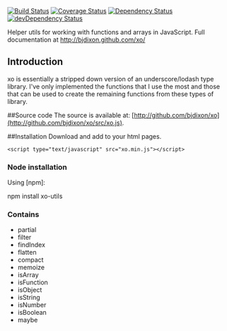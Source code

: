 [![Build Status](https://travis-ci.org/bjdixon/xo.svg?branch=master)](https://travis-ci.org/bjdixon/xo)
[![Coverage Status](https://coveralls.io/repos/bjdixon/xo/badge.svg?branch=master&service=github)](https://coveralls.io/github/bjdixon/xo?branch=master)
[![Dependency Status](https://david-dm.org/bjdixon/xo.svg)](https://david-dm.org/bjdixon/xo)
[![devDependency Status](https://david-dm.org/bjdixon/xo/dev-status.svg)](https://david-dm.org/bjdixon/xo#info=devDependencies)

Helper utils for working with functions and arrays in JavaScript. Full documentation at http://bjdixon.github.com/xo/

## Introduction
xo is essentially a stripped down version of an underscore/lodash type library. I've only implemented the functions that I use the most and those that can be used to create the remaining functions from these types of library.

##Source code
The source is available at:
[http://github.com/bjdixon/xo](http://github.com/bjdixon/xo/src/xo.js).

##Installation
Download and add to your html pages.

    <script type="text/javascript" src="xo.min.js"></script>

### Node installation
Using [npm]:

npm install xo-utils

### Contains

* partial
* filter
* findIndex
* flatten
* compact
* memoize
* isArray
* isFunction
* isObject
* isString
* isNumber
* isBoolean
* maybe

